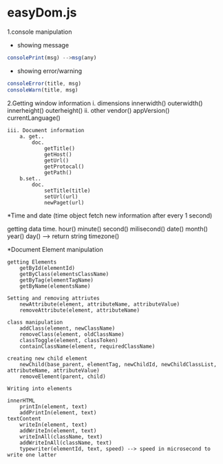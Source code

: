 # easyDom.js

1.console manipulation

- showing message
```javaScript
consolePrint(msg) -->msg(any)
```
- showing error/warning
```javaScript
consoleError(title, msg)
consoleWarn(title, msg)
```
2.Getting window information
    i. dimensions 
            innerwidth()
            outerwidth()
            innerheight()
            outerheight()
    ii. other
            vendor()
            appVersion()
            currentLanguage()

    iii. Document information
        a. get..
            doc.
                getTitle()
                getHost()
                getUrl()
                getProtocal()
                getPath()
        b.set..
            doc.
                setTitle(title)
                setUrl(url)
                newPaget(url)

*Time and date
(time object fetch new information after every 1 second)

getting data
    time.
        hour()
        minute()
        second()
        milisecond()
        date()
        month()
        year()
        day() --> return string
        timezone()

*Document Element manipulation

    getting Elements
        getById(elementId)
        getByClass(elementsClassName)
        getByTag(elementTagName)
        getByName(elementsName)

    Setting and removing attriutes
        newAttribute(element, attributeName, attributeValue)
        removeAttribute(element, attributeName)

    class manipulation
        addClass(element, newClassName)
        removeClass(element, oldClassName)
        classToggle(element, classToken)
        containClassName(element, requiredClassName)

    creating new child element
        newChild(base_parent, elementTag, newChildId, newChildClassList, attributeName, attributeValue)
        removeElement(parent, child)

    Writing into elements

    innerHTML
        printIn(element, text)
        addPrintIn(element, text)
    textContent
        writeIn(element, text)
        addWriteIn(element, text)
        writeInAll(className, text)
        addWriteInAll(className, text)
        typewriter(elementId, text, speed) --> speed in microsecond to write one latter
